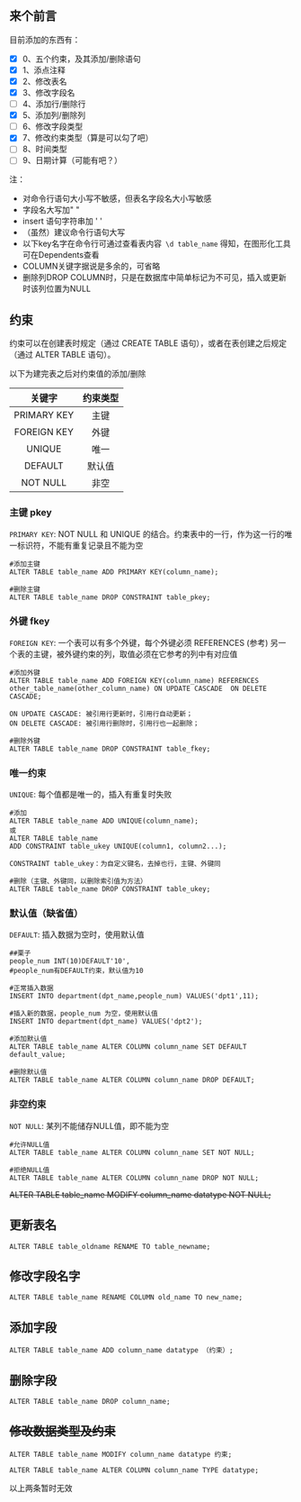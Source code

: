 ## 来个前言

目前添加的东西有：

- [x] 0、五个约束，及其添加/删除语句
- [x] 1、添点注释
- [x] 2、修改表名
- [x] 3、修改字段名
- [ ] 4、添加行/删除行
- [x] 5、添加列/删除列
- [ ] 6、修改字段类型
- [x] 7、修改约束类型（算是可以勾了吧）
- [ ] 8、时间类型
- [ ] 9、日期计算（可能有吧？）

注：

- 对命令行语句大小写不敏感，但表名字段名大小写敏感
- 字段名大写加" "
- insert 语句字符串加 ' '
- （虽然）建议命令行语句大写
- 以下key名字在命令行可通过查看表内容` \d table_name` 得知，在图形化工具可在Dependents查看
- COLUMN关键字据说是多余的，可省略
- 删除列DROP COLUMN时，只是在数据库中简单标记为不可见，插入或更新时该列位置为NULL


## 约束

约束可以在创建表时规定（通过 CREATE TABLE 语句），或者在表创建之后规定（通过 ALTER TABLE 语句）。

以下为建完表之后对约束值的添加/删除


|   关键字    | 约束类型 |
| :---------: | :------: |
| PRIMARY KEY |   主键   |
| FOREIGN KEY |   外键   |
|   UNIQUE    |   唯一   |
|   DEFAULT   |  默认值  |
|  NOT NULL   |   非空   |

### 主键 pkey

`PRIMARY KEY`: NOT NULL 和 UNIQUE 的结合。约束表中的一行，作为这一行的唯一标识符，不能有重复记录且不能为空

```
#添加主键
ALTER TABLE table_name ADD PRIMARY KEY(column_name);

#删除主键
ALTER TABLE table_name DROP CONSTRAINT table_pkey;
```



### 外键 fkey

`FOREIGN KEY`: 一个表可以有多个外键，每个外键必须 REFERENCES (参考) 另一个表的主键，被外键约束的列，取值必须在它参考的列中有对应值
```
#添加外键
ALTER TABLE table_name ADD FOREIGN KEY(column_name) REFERENCES other_table_name(other_column_name) ON UPDATE CASCADE  ON DELETE CASCADE;

ON UPDATE CASCADE: 被引用行更新时，引用行自动更新； 
ON DELETE CASCADE: 被引用行删除时，引用行也一起删除；

#删除外键
ALTER TABLE table_name DROP CONSTRAINT table_fkey;
```



### 唯一约束

`UNIQUE`: 每个值都是唯一的，插入有重复时失败
```
#添加
ALTER TABLE table_name ADD UNIQUE(column_name);
或
ALTER TABLE table_name
ADD CONSTRAINT table_ukey UNIQUE(column1, column2...);

CONSTRAINT table_ukey：为自定义键名，去掉也行，主键、外键同

#删除（主键、外键同，以删除索引值为方法）
ALTER TABLE table_name DROP CONSTRAINT table_ukey;
```

### 默认值（缺省值）

`DEFAULT`: 插入数据为空时，使用默认值
```
##栗子
people_num INT(10)DEFAULT'10',
#people_num有DEFAULT约束，默认值为10

#正常插入数据
INSERT INTO department(dpt_name,people_num) VALUES('dpt1',11);

#插入新的数据，people_num 为空，使用默认值
INSERT INTO department(dpt_name) VALUES('dpt2');
```
```
#添加默认值
ALTER TABLE table_name ALTER COLUMN column_name SET DEFAULT default_value;

#删除默认值
ALTER TABLE table_name ALTER COLUMN column_name DROP DEFAULT;
```

### 非空约束

`NOT NULL`: 某列不能储存NULL值，即不能为空
```
#允许NULL值
ALTER TABLE table_name ALTER COLUMN column_name SET NOT NULL;

#拒绝NULL值
ALTER TABLE table_name ALTER COLUMN column_name DROP NOT NULL;
```

~~ALTER TABLE table_name MODIFY column_name datatype NOT NULL;~~


## 更新表名
```
ALTER TABLE table_oldname RENAME TO table_newname;
```
## 修改字段名字
```
ALTER TABLE table_name RENAME COLUMN old_name TO new_name;
```
## 添加字段
```
ALTER TABLE table_name ADD column_name datatype （约束）;
```
## 删除字段
```
ALTER TABLE table_name DROP column_name;
```
##  ~~修改数据类型及约束~~

```
ALTER TABLE table_name MODIFY column_name datatype 约束;

ALTER TABLE table_name ALTER COLUMN column_name TYPE datatype;
```

以上两条暂时无效